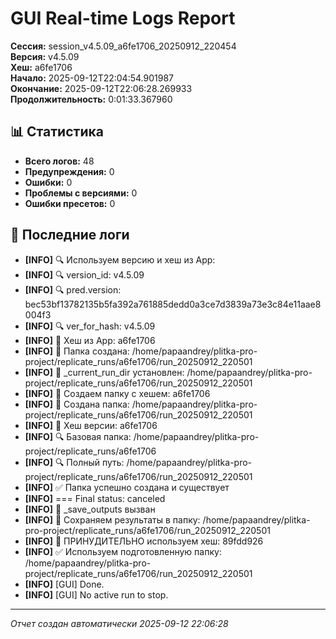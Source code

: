 # GUI Real-time Logs Report

**Сессия:** session_v4.5.09_a6fe1706_20250912_220454  
**Версия:** v4.5.09  
**Хеш:** a6fe1706  
**Начало:** 2025-09-12T22:04:54.901987  
**Окончание:** 2025-09-12T22:06:28.269933  
**Продолжительность:** 0:01:33.367960  

## 📊 Статистика

- **Всего логов:** 48
- **Предупреждения:** 0
- **Ошибки:** 0
- **Проблемы с версиями:** 0
- **Ошибки пресетов:** 0

## 📝 Последние логи

- **[INFO]** 🔍 Используем версию и хеш из App:
- **[INFO]** 🔍 version_id: v4.5.09
- **[INFO]** 🔍 pred.version: bec53bf13782135b5fa392a761885dedd0a3ce7d3839a73e3c84e11aae8004f3
- **[INFO]** 🔍 ver_for_hash: v4.5.09
- **[INFO]** 🔐 Хеш из App: a6fe1706
- **[INFO]** 🔄 Папка создана: /home/papaandrey/plitka-pro-project/replicate_runs/a6fe1706/run_20250912_220501
- **[INFO]** 🔄 _current_run_dir установлен: /home/papaandrey/plitka-pro-project/replicate_runs/a6fe1706/run_20250912_220501
- **[INFO]** 🔐 Создаем папку с хешем: a6fe1706
- **[INFO]** 📁 Создана папка: /home/papaandrey/plitka-pro-project/replicate_runs/a6fe1706/run_20250912_220501
- **[INFO]** 🔐 Хеш версии: a6fe1706
- **[INFO]** 🔍 Базовая папка: /home/papaandrey/plitka-pro-project/replicate_runs/a6fe1706
- **[INFO]** 🔍 Полный путь: /home/papaandrey/plitka-pro-project/replicate_runs/a6fe1706/run_20250912_220501
- **[INFO]** ✅ Папка успешно создана и существует
- **[INFO]** === Final status: canceled
- **[INFO]** 🔄 _save_outputs вызван
- **[INFO]** 💾 Сохраняем результаты в папку: /home/papaandrey/plitka-pro-project/replicate_runs/a6fe1706/run_20250912_220501
- **[INFO]** 🔐 ПРИНУДИТЕЛЬНО используем хеш: 89fdd926
- **[INFO]** ✅ Используем подготовленную папку: /home/papaandrey/plitka-pro-project/replicate_runs/a6fe1706/run_20250912_220501
- **[INFO]** [GUI] Done.
- **[INFO]** [GUI] No active run to stop.

---
*Отчет создан автоматически 2025-09-12 22:06:28*